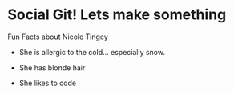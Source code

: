 # Social Git! Lets make something

Fun Facts about Nicole Tingey

* She is allergic to the cold... especially snow.

* She has blonde hair 

* She likes to code



